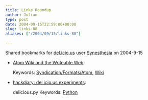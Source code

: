 ```yaml
---
title: Links Roundup
author: Julian
type: post
date: 2004-09-15T22:59:00+00:00
slug: links-88 
aliases: ["/2004/09/15/links-88"]

---
```

Shared bookmarks for [del.icio.us][1] user  [Synesthesia][2] on 2004-9-15

  * [Atom Wiki and the Writeable Web][3]:
   
    Keywords: [Syndication/Formats/Atom][4], [Wiki][5]
  * [hackdiary: del.icio.us experiments][6]:
  
    delicious.py Keywords: [Python][7]

 [1]: https://del.icio.us/
 [2]: https://del.icio.us/synesthesia
 [3]: https://alevin.com/weblog/archives/001479.html#001479 "https://alevin.com/weblog/archives/001479.html#001479"
 [4]: https://del.icio.us/synesthesia/Syndication/Formats/Atom
 [5]: https://del.icio.us/synesthesia/Wiki
 [6]: https://www.hackdiary.com/archives/000060.html "https://www.hackdiary.com/archives/000060.html"
 [7]: https://del.icio.us/synesthesia/Python